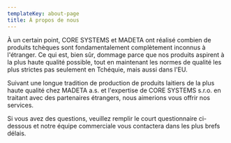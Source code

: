 ```yaml
---
templateKey: about-page
title: À propos de nous
---
```


À un certain point, CORE SYSTEMS et MADETA ont réalisé combien de produits tchèques sont fondamentalement complètement inconnus à l'étranger. Ce qui est, bien sûr, dommage parce que nos produits aspirent à la plus haute qualité possible, tout en maintenant les normes de qualité les plus strictes pas seulement en Tchéquie, mais aussi dans l'EU.

Suivant une longue tradition de production de produits laitiers de la plus haute qualité chez MADETA a.s. et l'expertise de CORE SYSTEMS s.r.o. en traitant avec des partenaires étrangers, nous aimerions vous offrir nos services.

Si vous avez des questions, veuillez remplir le court questionnaire ci-dessous et notre équipe commerciale vous contactera dans les plus brefs délais.
